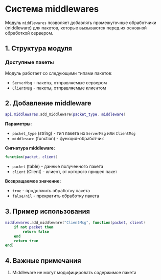 # Система middlewares

Модуль `middlewares` позволяет добавлять промежуточные обработчики (middleware) для пакетов, которые вызываются перед их основной обработкой сервером.

## 1. Структура модуля

### Доступные пакеты
Модуль работает со следующими типами пакетов:
- `ServerMsg` - пакеты, отправляемые сервером
- `ClientMsg` - пакеты, отправляемые клиентом

## 2. Добавление middleware

```lua
api.middlewares.add_middleware(packet_type, middleware)
```

**Параметры:**
- `packet_type` (string) - тип пакета из `ServerMsg` или `ClientMsg`
- `middleware` (function) - функция-обработчик

**Сигнатура middleware:**
```lua
function(packet, client)
```
- `packet` (table) - данные полученного пакета
- `client` (Client) - клиент, от которого пришел пакет

**Возвращаемое значение:**
- `true` - продолжить обработку пакета
- `false/nil` - прекратить обработку пакета

## 3. Пример использования

```lua
middlewares.add_middleware("ClientMsg", function(packet, client)
    if not packet then
        return false
    end
    return true
end)
```

## 4. Важные примечания

1. Middleware не могут модифицировать содержимое пакета